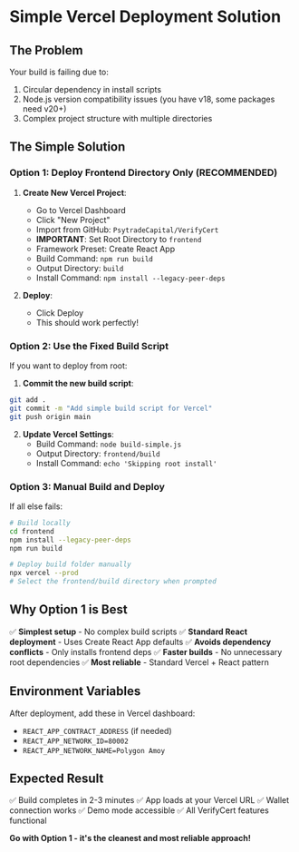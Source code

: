 # Simple Vercel Deployment Solution

## The Problem
Your build is failing due to:
1. Circular dependency in install scripts
2. Node.js version compatibility issues (you have v18, some packages need v20+)
3. Complex project structure with multiple directories

## The Simple Solution

### Option 1: Deploy Frontend Directory Only (RECOMMENDED)

1. **Create New Vercel Project**:
   - Go to Vercel Dashboard
   - Click "New Project"
   - Import from GitHub: `PsytradeCapital/VerifyCert`
   - **IMPORTANT**: Set Root Directory to `frontend`
   - Framework Preset: Create React App
   - Build Command: `npm run build`
   - Output Directory: `build`
   - Install Command: `npm install --legacy-peer-deps`

2. **Deploy**:
   - Click Deploy
   - This should work perfectly!

### Option 2: Use the Fixed Build Script

If you want to deploy from root:

1. **Commit the new build script**:
```bash
git add .
git commit -m "Add simple build script for Vercel"
git push origin main
```

2. **Update Vercel Settings**:
   - Build Command: `node build-simple.js`
   - Output Directory: `frontend/build`
   - Install Command: `echo 'Skipping root install'`

### Option 3: Manual Build and Deploy

If all else fails:

```bash
# Build locally
cd frontend
npm install --legacy-peer-deps
npm run build

# Deploy build folder manually
npx vercel --prod
# Select the frontend/build directory when prompted
```

## Why Option 1 is Best

✅ **Simplest setup** - No complex build scripts
✅ **Standard React deployment** - Uses Create React App defaults
✅ **Avoids dependency conflicts** - Only installs frontend deps
✅ **Faster builds** - No unnecessary root dependencies
✅ **Most reliable** - Standard Vercel + React pattern

## Environment Variables

After deployment, add these in Vercel dashboard:
- `REACT_APP_CONTRACT_ADDRESS` (if needed)
- `REACT_APP_NETWORK_ID=80002`
- `REACT_APP_NETWORK_NAME=Polygon Amoy`

## Expected Result

✅ Build completes in 2-3 minutes
✅ App loads at your Vercel URL
✅ Wallet connection works
✅ Demo mode accessible
✅ All VerifyCert features functional

**Go with Option 1 - it's the cleanest and most reliable approach!**